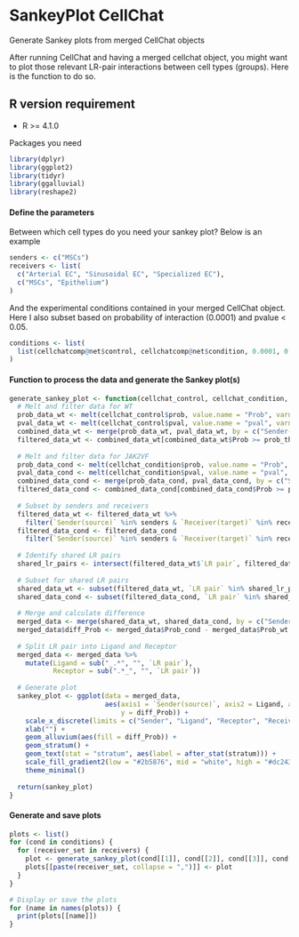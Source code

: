 # SankeyPlot CellChat
Generate Sankey plots from merged CellChat objects

After running CellChat and having a merged cellchat object, you might want to plot those relevant LR-pair interactions between cell types (groups).
Here is the function to do so.

## R version requirement

- R \>= 4.1.0

Packages you need

``` r
library(dplyr)
library(ggplot2)
library(tidyr)
library(ggalluvial)
library(reshape2)
```

#### Define the parameters
Between which cell types do you need your sankey plot?
Below is an example 

``` r
senders <- c("MSCs")
receivers <- list(
  c("Arterial EC", "Sinusoidal EC", "Specialized EC"),
  c("MSCs", "Epithelium")
)
```
And the experimental conditions contained in your merged CellChat object.
Here I also subset based on probability of interaction (0.0001) and pvalue < 0.05.

``` r
conditions <- list(
  list(cellchatcomp@net$control, cellchatcomp@net$condition, 0.0001, 0.05)
)
```

#### Function to process the data and generate the Sankey plot(s)

``` r
generate_sankey_plot <- function(cellchat_control, cellchat_condition, prob_threshold, pval_threshold, senders, receivers) {
  # Melt and filter data for WT
  prob_data_wt <- melt(cellchat_control$prob, value.name = "Prob", varnames = c("Sender(source)", "Receiver(target)", "LR pair"))
  pval_data_wt <- melt(cellchat_control$pval, value.name = "pval", varnames = c("Sender(source)", "Receiver(target)", "LR pair"))
  combined_data_wt <- merge(prob_data_wt, pval_data_wt, by = c("Sender(source)", "Receiver(target)", "LR pair"))
  filtered_data_wt <- combined_data_wt[combined_data_wt$Prob >= prob_threshold & combined_data_wt$pval <= pval_threshold, ]
  
  # Melt and filter data for JAK2VF
  prob_data_cond <- melt(cellchat_condition$prob, value.name = "Prob", varnames = c("Sender(source)", "Receiver(target)", "LR pair"))
  pval_data_cond <- melt(cellchat_condition$pval, value.name = "pval", varnames = c("Sender(source)", "Receiver(target)", "LR pair"))
  combined_data_cond <- merge(prob_data_cond, pval_data_cond, by = c("Sender(source)", "Receiver(target)", "LR pair"))
  filtered_data_cond <- combined_data_cond[combined_data_cond$Prob >= prob_threshold & combined_data_cond$pval <= pval_threshold, ]
  
  # Subset by senders and receivers
  filtered_data_wt <- filtered_data_wt %>%
    filter(`Sender(source)` %in% senders & `Receiver(target)` %in% receivers)
  filtered_data_cond <- filtered_data_cond
    filter(`Sender(source)` %in% senders & `Receiver(target)` %in% receivers)
  
  # Identify shared LR pairs
  shared_lr_pairs <- intersect(filtered_data_wt$`LR pair`, filtered_data_cond`LR pair`)
  
  # Subset for shared LR pairs
  shared_data_wt <- subset(filtered_data_wt, `LR pair` %in% shared_lr_pairs)
  shared_data_cond <- subset(filtered_data_cond, `LR pair` %in% shared_lr_pairs)
  
  # Merge and calculate difference
  merged_data <- merge(shared_data_wt, shared_data_cond, by = c("Sender(source)", "Receiver(target)", "LR pair"), suffixes = c("_wt", "_cond"))
  merged_data$diff_Prob <- merged_data$Prob_cond - merged_data$Prob_wt
  
  # Split LR pair into Ligand and Receptor
  merged_data <- merged_data %>%
    mutate(Ligand = sub("_.*", "", `LR pair`),
           Receptor = sub(".*_", "", `LR pair`))
  
  # Generate plot
  sankey_plot <- ggplot(data = merged_data,
                        aes(axis1 = `Sender(source)`, axis2 = Ligand, axis3 = Receptor, axis4 = `Receiver(target)`,
                            y = diff_Prob)) +
    scale_x_discrete(limits = c("Sender", "Ligand", "Receptor", "Receiver"), expand = c(.01, .05)) +
    xlab("") +
    geom_alluvium(aes(fill = diff_Prob)) +
    geom_stratum() +
    geom_text(stat = "stratum", aes(label = after_stat(stratum))) +
    scale_fill_gradient2(low = "#2b5876", mid = "white", high = "#dc2430", midpoint = 0, name = "Δ Prob.") +
    theme_minimal()
  
  return(sankey_plot)
}
```

#### Generate and save plots

```r
plots <- list()
for (cond in conditions) {
  for (receiver_set in receivers) {
    plot <- generate_sankey_plot(cond[[1]], cond[[2]], cond[[3]], cond[[4]], senders, receiver_set)
    plots[[paste(receiver_set, collapse = ",")]] <- plot
  }
}

# Display or save the plots
for (name in names(plots)) {
  print(plots[[name]])
}
```
